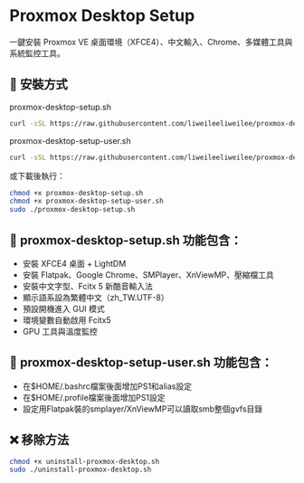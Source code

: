 # Proxmox Desktop Setup

一鍵安裝 Proxmox VE 桌面環境（XFCE4）、中文輸入、Chrome、多媒體工具與系統監控工具。

## 🔧 安裝方式
proxmox-desktop-setup.sh
```bash
curl -sSL https://raw.githubusercontent.com/liweileeliweilee/proxmox-desktop-setup/main/proxmox-desktop-setup.sh | bash
```

proxmox-desktop-setup-user.sh
```bash
curl -sSL https://raw.githubusercontent.com/liweileeliweilee/proxmox-desktop-setup/main/proxmox-desktop-setup-user.sh | bash
```

或下載後執行：

```bash
chmod +x proxmox-desktop-setup.sh
chmod +x proxmox-desktop-setup-user.sh
sudo ./proxmox-desktop-setup.sh
```

## 🚀 proxmox-desktop-setup.sh 功能包含：
- 安裝 XFCE4 桌面 + LightDM
- 安裝 Flatpak、Google Chrome、SMPlayer、XnViewMP、壓縮檔工具
- 安裝中文字型、Fcitx 5 新酷音輸入法
- 顯示語系設為繁體中文（zh_TW.UTF-8）
- 預設開機進入 GUI 模式
- 環境變數自動啟用 Fcitx5
- GPU 工具與溫度監控
## 🚀 proxmox-desktop-setup-user.sh 功能包含：
- 在$HOME/.bashrc檔案後面增加PS1和alias設定
- 在$HOME/.profile檔案後面增加PS1設定
- 設定用Flatpak裝的smplayer/XnViewMP可以讀取smb整個gvfs目錄

## ❌ 移除方法

```bash
chmod +x uninstall-proxmox-desktop.sh
sudo ./uninstall-proxmox-desktop.sh
```

